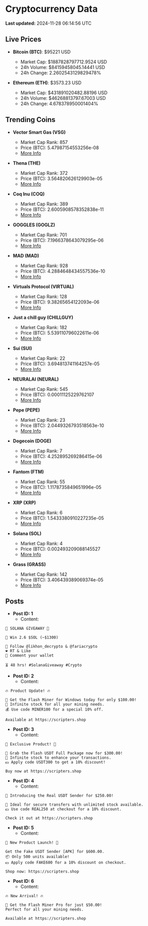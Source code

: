 # Cryptocurrency Data

**Last updated:** 2024-11-28 06:14:56 UTC

## Live Prices
- **Bitcoin (BTC)**: $95221 USD
  - Market Cap: $1887828797712.9524 USD
  - 24h Volume: $84159458045.14441 USD
  - 24h Change: 2.2602543129829478%

- **Ethereum (ETH)**: $3573.23 USD
  - Market Cap: $431891020482.88196 USD
  - 24h Volume: $46268813797.67003 USD
  - 24h Change: 4.678378950001404%

## Trending Coins
- **Vector Smart Gas (VSG)**
  - Market Cap Rank: 857
  - Price (BTC): 5.47987154553256e-08
  - [More Info](https://www.coingecko.com/en/coins/vector-smart-gas)

- **Thena (THE)**
  - Market Cap Rank: 372
  - Price (BTC): 3.564820626129903e-05
  - [More Info](https://www.coingecko.com/en/coins/thena)

- **Coq Inu (COQ)**
  - Market Cap Rank: 389
  - Price (BTC): 2.6005908578352838e-11
  - [More Info](https://www.coingecko.com/en/coins/coq-inu)

- **GOGGLES (GOGLZ)**
  - Market Cap Rank: 701
  - Price (BTC): 7.1966378643079295e-06
  - [More Info](https://www.coingecko.com/en/coins/goggles)

- **MAD (MAD)**
  - Market Cap Rank: 928
  - Price (BTC): 4.2884648434557536e-10
  - [More Info](https://www.coingecko.com/en/coins/mad-2)

- **Virtuals Protocol (VIRTUAL)**
  - Market Cap Rank: 128
  - Price (BTC): 9.38265654122093e-06
  - [More Info](https://www.coingecko.com/en/coins/virtual-protocol)

- **Just a chill guy (CHILLGUY)**
  - Market Cap Rank: 182
  - Price (BTC): 5.539110796022611e-06
  - [More Info](https://www.coingecko.com/en/coins/just-a-chill-guy)

- **Sui (SUI)**
  - Market Cap Rank: 22
  - Price (BTC): 3.694813741164257e-05
  - [More Info](https://www.coingecko.com/en/coins/sui)

- **NEURALAI (NEURAL)**
  - Market Cap Rank: 545
  - Price (BTC): 0.00011125229762107
  - [More Info](https://www.coingecko.com/en/coins/neuralai)

- **Pepe (PEPE)**
  - Market Cap Rank: 23
  - Price (BTC): 2.0449326793518563e-10
  - [More Info](https://www.coingecko.com/en/coins/pepe)

- **Dogecoin (DOGE)**
  - Market Cap Rank: 7
  - Price (BTC): 4.252895269286415e-06
  - [More Info](https://www.coingecko.com/en/coins/dogecoin)

- **Fantom (FTM)**
  - Market Cap Rank: 55
  - Price (BTC): 1.1178735849651996e-05
  - [More Info](https://www.coingecko.com/en/coins/fantom)

- **XRP (XRP)**
  - Market Cap Rank: 6
  - Price (BTC): 1.5433380910227235e-05
  - [More Info](https://www.coingecko.com/en/coins/xrp)

- **Solana (SOL)**
  - Market Cap Rank: 4
  - Price (BTC): 0.002493209088145527
  - [More Info](https://www.coingecko.com/en/coins/solana)

- **Grass (GRASS)**
  - Market Cap Rank: 142
  - Price (BTC): 3.406439389069374e-05
  - [More Info](https://www.coingecko.com/en/coins/grass)

## Posts
- **Post ID: 1**
  - Content:
```
🚀 SOLANA GIVEAWAY 🚀

🎁 Win 2.6 $SOL (~$1300)

🤝 Follow @likhon_decrypto & @fariacrypto
❤️ RT & Like
💬 Comment your wallet

⏳ 48 hrs! #SolanaGiveaway #Crypto
```

- **Post ID: 2**
  - Content:
```
🔥 Product Update! 🔥

🚀 Get the Flash Miner for Windows today for only $100.00!
🔋 Infinite stock for all your mining needs.
💰 Use code MINER100 for a special 10% off.

Available at https://scripters.shop
```

- **Post ID: 3**
  - Content:
```
🎁 Exclusive Product! 🎁

💸 Grab the Flash USDT Full Package now for $300.00!
🎉 Infinite stock to enhance your transactions.
💵 Apply code USDT300 to get a 10% discount!

Buy now at https://scripters.shop
```

- **Post ID: 4**
  - Content:
```
💎 Introducing the Real USDT Sender for $250.00!

💼 Ideal for secure transfers with unlimited stock available.
💵 Use code REAL250 at checkout for a 10% discount.

Check it out at https://scripters.shop
```

- **Post ID: 5**
  - Content:
```
🚀 New Product Launch! 🚀

Get the Fake USDT Sender [APK] for $600.00.
📦 Only 500 units available!
💵 Apply code FAKE600 for a 10% discount on checkout.

Shop now: https://scripters.shop
```

- **Post ID: 6**
  - Content:
```
🔥 New Arrival! 🔥

💸 Get the Flash Miner Pro for just $50.00!
Perfect for all your mining needs.

Available at https://scripters.shop
```


